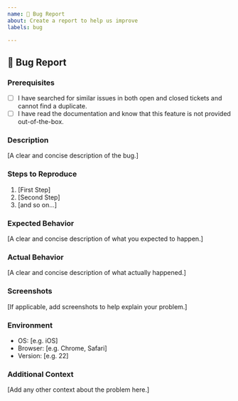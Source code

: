 ```yaml
---
name: 🐛 Bug Report
about: Create a report to help us improve
labels: bug

---
```


## 🐛 Bug Report

### Prerequisites

- [ ] I have searched for similar issues in both open and closed tickets and cannot find a duplicate.
- [ ] I have read the documentation and know that this feature is not provided out-of-the-box.

### Description

[A clear and concise description of the bug.]

### Steps to Reproduce

1. [First Step]
2. [Second Step]
3. [and so on...]

### Expected Behavior

[A clear and concise description of what you expected to happen.]

### Actual Behavior

[A clear and concise description of what actually happened.]

### Screenshots

[If applicable, add screenshots to help explain your problem.]

### Environment

- OS: [e.g. iOS]
- Browser: [e.g. Chrome, Safari]
- Version: [e.g. 22]

### Additional Context

[Add any other context about the problem here.]
